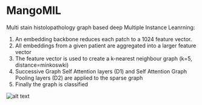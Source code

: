 # MangoMIL
 Multi stain histolopathology graph based deep Multiple Instance Leanrning:
 
 <ol>
  <li>An embedding backbone reduces each patch to a 1024 feature vector. </li>
  <li>All embeddings from a given patient are aggregated into a larger feature vector</li>
  <li>The feature vector is used to create a k-nearest neighbour graph (k=5, distance=minkoswki)</li>
  <li>Successive Graph Self Attention layers (D1) and Self Attention Graph Pooling layers (D2) are applied to the sparse graph</li>
  <li>Finally the graph is classified</li>
</ol>

![alt text](https://github.com/AmayaGS/MangoMIL/blob/main/graph_model.png?raw=true)
